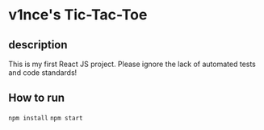 # v1nce's Tic-Tac-Toe

## description

This is my first React JS project. Please ignore the lack of automated tests and code standards!


## How to run

`npm install`
`npm start`
